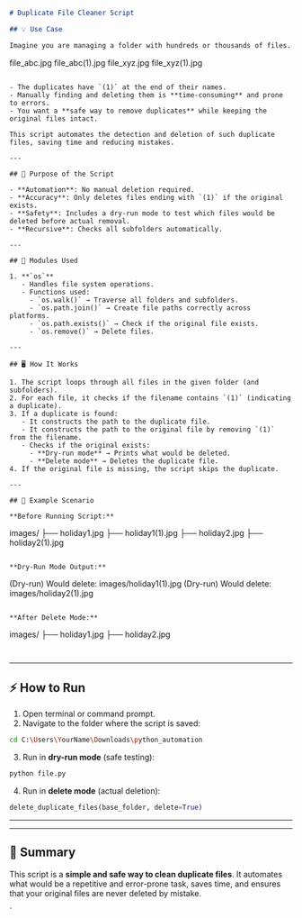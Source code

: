 
```markdown
# Duplicate File Cleaner Script

## 💡 Use Case

Imagine you are managing a folder with hundreds or thousands of files. Sometimes, duplicates appear automatically with names like:

```

file_abc.jpg
file_abc(1).jpg
file_xyz.jpg
file_xyz(1).jpg

```

- The duplicates have `(1)` at the end of their names.  
- Manually finding and deleting them is **time-consuming** and prone to errors.  
- You want a **safe way to remove duplicates** while keeping the original files intact.  

This script automates the detection and deletion of such duplicate files, saving time and reducing mistakes.

---

## 🎯 Purpose of the Script

- **Automation**: No manual deletion required.  
- **Accuracy**: Only deletes files ending with `(1)` if the original exists.  
- **Safety**: Includes a dry-run mode to test which files would be deleted before actual removal.  
- **Recursive**: Checks all subfolders automatically.

---

## 🔧 Modules Used

1. **`os`**
   - Handles file system operations.
   - Functions used:
     - `os.walk()` → Traverse all folders and subfolders.
     - `os.path.join()` → Create file paths correctly across platforms.
     - `os.path.exists()` → Check if the original file exists.
     - `os.remove()` → Delete files.

---

## 🖥 How It Works

1. The script loops through all files in the given folder (and subfolders).  
2. For each file, it checks if the filename contains `(1)` (indicating a duplicate).  
3. If a duplicate is found:
   - It constructs the path to the duplicate file.
   - It constructs the path to the original file by removing `(1)` from the filename.
   - Checks if the original exists:
     - **Dry-run mode** → Prints what would be deleted.
     - **Delete mode** → Deletes the duplicate file.  
4. If the original file is missing, the script skips the duplicate.

---

## 📂 Example Scenario

**Before Running Script:**

```

images/
├── holiday1.jpg
├── holiday1(1).jpg
├── holiday2.jpg
├── holiday2(1).jpg

```

**Dry-Run Mode Output:**

```

(Dry-run) Would delete: images/holiday1(1).jpg
(Dry-run) Would delete: images/holiday2(1).jpg

```

**After Delete Mode:**

```

images/
├── holiday1.jpg
├── holiday2.jpg

````


````

---

## ⚡ How to Run

1. Open terminal or command prompt.
2. Navigate to the folder where the script is saved:

```bash
cd C:\Users\YourName\Downloads\python_automation
```

3. Run in **dry-run mode** (safe testing):

```bash
python file.py
```

4. Run in **delete mode** (actual deletion):

```python
delete_duplicate_files(base_folder, delete=True)
```

---

---

## 🌟 Summary

This script is a **simple and safe way to clean duplicate files**. It automates what would be a repetitive and error-prone task, saves time, and ensures that your original files are never deleted by mistake.

`